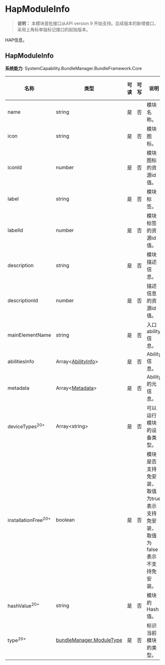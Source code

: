 # HapModuleInfo

> **说明：**
> 本模块首批接口从API version 9 开始支持。后续版本的新增接口，采用上角标单独标记接口的起始版本。

HAP信息。

## HapModuleInfo

**系统能力**: SystemCapability.BundleManager.BundleFramework.Core

| 名称                              | 类型                                                         | 可读 | 可写 | 说明                 | Android平台  | iOS平台            |
| --------------------------------- | ------------------------------------------------------------ | ---- | ---- | -------------------- | --------------------------------- | --------------------------------- |
| name                              | string                                                       | 是   | 否   | 模块名称。             | 支持           | 支持           |
| icon                              | string                                                       | 是   | 否   | 模块图标。             | 支持           | 支持           |
| iconId                            | number                                                       | 是   | 否   | 模块图标的资源id值。       | 支持     | 支持     |
| label                             | string                                                       | 是   | 否   | 模块标签。             | 支持           | 支持           |
| labelId                           | number                                                       | 是   | 否   | 模块标签的资源id值。       | 支持     | 支持     |
| description                       | string                                                       | 是   | 否   | 模块描述信息。         | 支持       | 支持       |
| descriptionId                     | number                                                       | 是   | 否   | 描述信息的资源id值。       | 支持     | 支持     |
| mainElementName                   | string                                                       | 是   | 否   | 入口ability信息。      | 支持    | 支持    |
| abilitiesInfo                     | Array\<[AbilityInfo](js-apis-bundleManager-abilityInfo.md)>         | 是   | 否   | Ability信息。          | 支持        | 支持        |
| metadata                          | Array\<[Metadata](js-apis-bundleManager-metadata.md)>               | 是   | 否   | Ability的元信息。      | 支持    | 支持    |
| deviceTypes<sup>20+</sup> | Array\<string> | 是 | 否 | 可以运行模块的设备类型。 | 支持 | 支持 |
| installationFree<sup>20+</sup> | boolean | 是 | 否 | 模块是否支持免安装，取值为true表示支持免安装，取值为false表示不支持免安装。 | 支持 | 支持 |
| hashValue<sup>20+</sup> | string | 是 | 否 | 模块的Hash值。 | 支持 | 支持 |
| type<sup>20+</sup> | [bundleManager.ModuleType](js-apis-bundleManager.md#moduletype20) | 是 | 否 | 标识当前模块的类型。 | 支持 | 支持 |